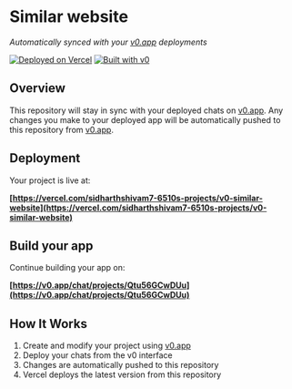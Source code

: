 # Similar website

*Automatically synced with your [v0.app](https://v0.app) deployments*

[![Deployed on Vercel](https://img.shields.io/badge/Deployed%20on-Vercel-black?style=for-the-badge&logo=vercel)](https://vercel.com/sidharthshivam7-6510s-projects/v0-similar-website)
[![Built with v0](https://img.shields.io/badge/Built%20with-v0.app-black?style=for-the-badge)](https://v0.app/chat/projects/Qtu56GCwDUu)

## Overview

This repository will stay in sync with your deployed chats on [v0.app](https://v0.app).
Any changes you make to your deployed app will be automatically pushed to this repository from [v0.app](https://v0.app).

## Deployment

Your project is live at:

**[https://vercel.com/sidharthshivam7-6510s-projects/v0-similar-website](https://vercel.com/sidharthshivam7-6510s-projects/v0-similar-website)**

## Build your app

Continue building your app on:

**[https://v0.app/chat/projects/Qtu56GCwDUu](https://v0.app/chat/projects/Qtu56GCwDUu)**

## How It Works

1. Create and modify your project using [v0.app](https://v0.app)
2. Deploy your chats from the v0 interface
3. Changes are automatically pushed to this repository
4. Vercel deploys the latest version from this repository